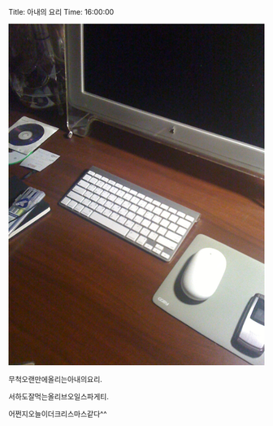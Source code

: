 Title: 아내의 요리
Time: 16:00:00

![](iphone_0_ez_.jpg)

  

무척오랜만에올리는아내의요리.

서하도잘먹는올리브오일스파게티.

  

어쩐지오늘이더크리스마스같다^^

